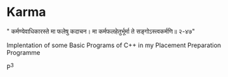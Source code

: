 # Karma
" कर्मण्येवाधिकारस्ते मा फलेषु कदाचन। मा कर्मफलहेतुर्भूर्मा ते सङ्गोऽस्त्वकर्मणि॥ २-४७"

Implentation of some Basic Programs of C++ in my Placement Preparation Programme <p>P<sup>3</sup></p>
